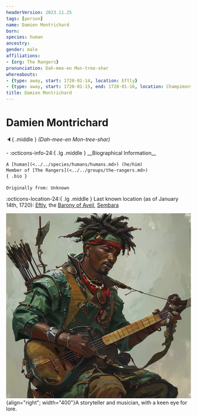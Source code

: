```yaml
---
headerVersion: 2023.11.25
tags: [person]
name: Damien Montrichard
born:
species: human
ancestry:
gender: male
affiliations:
- {org: The Rangers}
pronunciation: Dah-mee-en Mon-tree-shar
whereabouts:
- {type: away, start: 1720-01-14, location: Eftly}
- {type: away, start: 1720-01-15, end: 1720-01-16, location: Champimont}
title: Damien Montrichard
---
```

# Damien Montrichard
:speaker:{ .middle } *(Dah-mee-en Mon-tree-shar)*  
<div class="grid cards ext-narrow-margin ext-one-column" markdown>
- :octicons-info-24:{ .lg .middle } __Biographical Information__

    A [human](<../../species/humans/humans.md>) (he/him)  
    Member of [The Rangers](<../../groups/the-rangers.md>)  
    { .bio }

    Originally from: Unknown
</div>

:octicons-location-24:{ .lg .middle } Last known location (as of January 14th, 1720): [Eftly](<../../gazetteer/greater-sembara/sembara/barony-of-aveil/eftly.md>), the [Barony of Aveil](<../../gazetteer/greater-sembara/sembara/barony-of-aveil/barony-of-aveil.md>), [Sembara](<../../gazetteer/greater-sembara/sembara/sembara.md>)


![Damien Montrichard](../../assets/damien-montrichard.jpg){align="right"; width="400"}A storyteller and musician, with a keen eye for lore.

